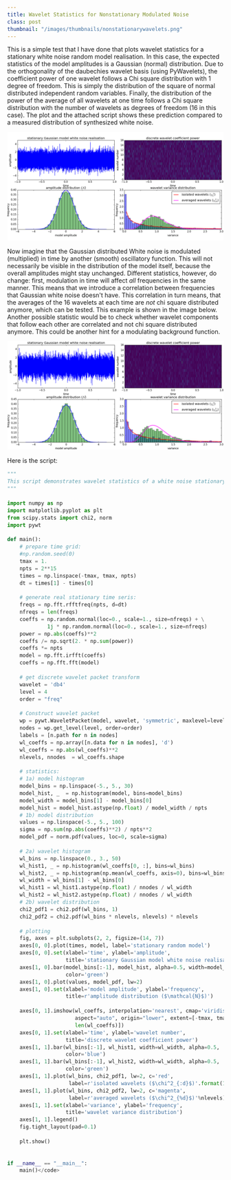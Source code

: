 ```yaml
---
title: Wavelet Statistics for Nonstationary Modulated Noise
class: post
thumbnail: "/images/thumbnails/nonstationarywavelets.png"
---
```


This is a simple test that I have done that plots wavelet statistics for a stationary white noise random model realisation.
In this case, the expected statistics of the model amplitudes is a Gaussian (normal) distribution.
Due to the orthogonality of the daubechies wavelet basis (using PyWavelets), the coefficient power of one wavelet follows a Chi square distribution with 1 degree of freedom.
This is simply the distribution of the square of normal distributed independent random variables.
Finally, the distribution of the power of the average of all wavelets at one time follows a Chi square distribution with the number of wavelets as degrees of freedom (16 in this case).
The plot and the attached script shows these prediction compared to a measured distribution of synthesized white noise.

<img src="/images/posts/stationarywavelets.png"/>

Now imagine that the Gaussian distributed White noise is modulated (multiplied) in time by another (smooth) oscillatory function.
This will not necessarily be visible in the distribution of the model itself, because the overall amplitudes might stay unchanged.
Different statistics, however, do change: first, modulation in time will affect <i>all</i> frequencies in the same manner.
This means that we introduce a correlation between frequencies that Gaussian white noise doesn't have.
This correlation in turn means, that the averages of the 16 wavelets at each time are <i>not</i> chi square distributed anymore, which can be tested.
This example is shown in the image below.
Another possible statistic would be to check whether wavelet components that follow each other are correlated and not chi square distributed anymore.
This could be another hint for a modulating background function.

<img src="/images/posts/nonstationarywavelets.png"/>

Here is the script:

```python
"""
This script demonstrates wavelet statistics of a white noise stationary random model
"""

import numpy as np
import matplotlib.pyplot as plt
from scipy.stats import chi2, norm
import pywt

def main():
    # prepare time grid:
    #np.random.seed(0)
    tmax = 1.
    npts = 2**15
    times = np.linspace(-tmax, tmax, npts)
    dt = times[1] - times[0]

    # generate real stationary time seris:
    freqs = np.fft.rfftfreq(npts, d=dt)
    nfreqs = len(freqs)
    coeffs = np.random.normal(loc=0., scale=1., size=nfreqs) + \
             1j * np.random.normal(loc=0., scale=1., size=nfreqs)
    power = np.abs(coeffs)**2
    coeffs /= np.sqrt(2. * np.sum(power))
    coeffs *= npts
    model = np.fft.irfft(coeffs)
    coeffs = np.fft.fft(model)

    # get discrete wavelet packet transform
    wavelet = 'db4'
    level = 4
    order = "freq"
    
    # Construct wavelet packet
    wp = pywt.WaveletPacket(model, wavelet, 'symmetric', maxlevel=level)
    nodes = wp.get_level(level, order=order)
    labels = [n.path for n in nodes]
    wl_coeffs = np.array([n.data for n in nodes], 'd')
    wl_coeffs = np.abs(wl_coeffs)**2
    nlevels, nnodes  = wl_coeffs.shape

    # statistics:
    # 1a) model histogram
    model_bins = np.linspace(-5., 5., 30)
    model_hist, _  = np.histogram(model, bins=model_bins)
    model_width = model_bins[1] - model_bins[0]
    model_hist = model_hist.astype(np.float) / model_width / npts
    # 1b) model distribution
    values = np.linspace(-5., 5., 100)
    sigma = np.sum(np.abs(coeffs)**2) / npts**2
    model_pdf = norm.pdf(values, loc=0, scale=sigma)

    # 2a) wavelet histogram
    wl_bins = np.linspace(0., 3., 50)
    wl_hist1, _ = np.histogram(wl_coeffs[0, :], bins=wl_bins)
    wl_hist2, _ = np.histogram(np.mean(wl_coeffs, axis=0), bins=wl_bins)
    wl_width = wl_bins[1] - wl_bins[0]
    wl_hist1 = wl_hist1.astype(np.float) / nnodes / wl_width
    wl_hist2 = wl_hist2.astype(np.float) / nnodes / wl_width
    # 2b) wavelet distribution
    chi2_pdf1 = chi2.pdf(wl_bins, 1)
    chi2_pdf2 = chi2.pdf(wl_bins * nlevels, nlevels) * nlevels
    
    # plotting
    fig, axes = plt.subplots(2, 2, figsize=(14, 7))
    axes[0, 0].plot(times, model, label='stationary random model')
    axes[0, 0].set(xlabel='time', ylabel='amplitude',
                   title='stationary Gaussian model white noise realisation')
    axes[1, 0].bar(model_bins[:-1], model_hist, alpha=0.5, width=model_width,
                   color='green')
    axes[1, 0].plot(values, model_pdf, lw=2)
    axes[1, 0].set(xlabel='model amplitude', ylabel='frequency',
                   title=r'amplitude distribution ($\mathcal{N}$)')

    axes[0, 1].imshow(wl_coeffs, interpolation='nearest', cmap='viridis',
                      aspect="auto", origin="lower", extent=[-tmax, tmax, 0,
                      len(wl_coeffs)])
    axes[0, 1].set(xlabel='time', ylabel='wavelet number',
                   title='discrete wavelet coefficient power')
    axes[1, 1].bar(wl_bins[:-1], wl_hist1, width=wl_width, alpha=0.5,
                   color='blue')
    axes[1, 1].bar(wl_bins[:-1], wl_hist2, width=wl_width, alpha=0.5,
                   color='green')
    axes[1, 1].plot(wl_bins, chi2_pdf1, lw=2, c='red',
                    label=r'isolated wavelets ($\chi^2_{:d}$)'.format(1))
    axes[1, 1].plot(wl_bins, chi2_pdf2, lw=2, c='magenta',
                    label=r'averaged wavelets ($\chi^2_{%d}$)'%nlevels)
    axes[1, 1].set(xlabel='variance', ylabel='frequency',
                   title='wavelet variance distribution')
    axes[1, 1].legend()
    fig.tight_layout(pad=0.1)

    plt.show()


if __name__ == "__main__":
    main()</code>
```
